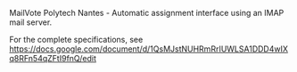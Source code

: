 MailVote Polytech Nantes - Automatic assignment interface using an IMAP mail server.

For the complete specifications, see https://docs.google.com/document/d/1QsMJstNUHRmRrIUWLSA1DDD4wIXq8RFn54qZFtI9fnQ/edit